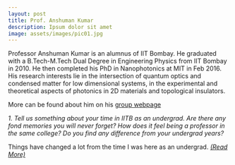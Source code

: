 ```yaml
---
layout: post
title: Prof. Anshuman Kumar
description: Ipsum dolor sit amet
image: assets/images/pic01.jpg
---
```


Professor Anshuman Kumar is an alumnus of IIT Bombay. He graduated with a B.Tech-M.Tech Dual Degree in Engineering Physics from IIT Bombay in 2010. He then completed his PhD in Nanophotonics at MIT in Feb 2016. His research interests lie in the intersection of quantum optics and condensed matter for low dimensional systems, in the experimental and theoretical aspects of photonics in 2D materials and topological insulators. 

More can be found about him on his [group webpage](http://www.loqm.tech/)

<i>1. Tell us something about your time in IITB as an undergrad. Are there any fond memories you will never forget? How does it feel being a professor in the same college? Do you find any difference from your undergrad years? </i>

Things have changed a lot from the time I was here as an undergrad. <i>[(Read More)](https://epdampiitb.github.io/p/kaleidoscope/ama/5.html)</i>

